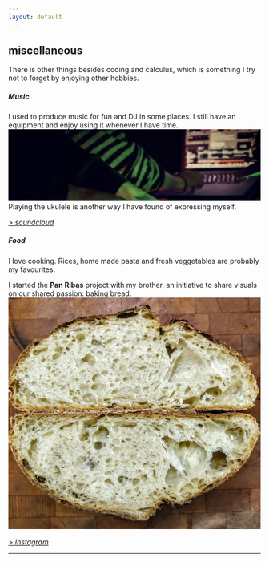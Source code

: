 ```yaml
---
layout: default
---
```


## miscellaneous
There is other things besides coding and calculus, which is something I try not to forget by enjoying other hobbies.

##### Music
I used to produce music for fun and DJ in some places. I still have an equipment and enjoy using it whenever I have time. <br/>
![](../images/dj.png)
Playing the ukulele is another way I have found of expressing myself.

[*> soundcloud*](https://soundcloud.com/lilkadel)
##### Food
I love cooking. Rices, home made pasta and fresh veggetables are probably my favourites.

I started the **Pan Ribas** project with my brother, an initiative to share visuals on our shared passion: baking bread.
![](../images/pa.png)

[*> Instagram*](https://instagram.com/panribastv) <br/>

<hr>

<a href="{{ site.baseurl }}/index.html"><i class='fa fa-home'></i>
 